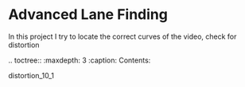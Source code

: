 Advanced Lane Finding
=====================

In this project I try to locate the correct curves of the video, check for distortion


.. toctree::
   :maxdepth: 3
   :caption: Contents:

   distortion_10_1